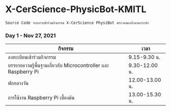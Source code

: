 # X-CerScience-PhysicBot-KMITL
`Source Code จากการเข้าร่วมกิจกรรม X-CerScience PhysiBot พระจอมเกล้าลาดกระบัง`

### Day 1 - Nov 27, 2021

กิจกรรม | เวลา
----- | -----
ลงทะเบียนเข้าร่วมกิจกรรม | 9.15-9.30 น.
บรรยายความรู้พื้นฐานเกี่ยวกับ Microcontroller และ Raspberry Pi | 9.30-12.00 น.
พักกลางวัน | 12.00-13.00 น.
การใช้งาน Raspberry Pi เบื้องต้น | 13.00-15.30 น.
